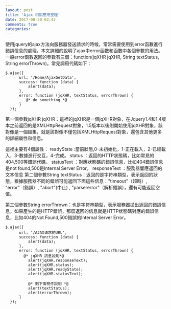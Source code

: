 ```yaml
---
layout: post
title: 'Ajax 相關應用整理'
date: 2017-08-30 02:42
comments: true
categories: 
---
```

使用jquery的ajax方法向服務器發送請求的時候，常常需要使用到error函數進行錯誤信息的處理，本文詳細的說明了ajax中error函數和函數中各個參數的用法。
一般error函數返回的參數有三個：function(jqXHR jqXHR, String textStatus, String errorThrown)。常見調用代碼如下：
  
	$.ajax({
	      url: '/Home/AjaxGetData',            
	      success: function (data) {
	          alert(data);
	      },
	      error: function (jqXHR, textStatus, errorThrown) {
	         @* do something *@
	      }
	  });
    
第一個參數jqXHR jqXHR：這裡的jqXHR是一個jqXHR對象，在Jquery1.4和1.4版本之前返回的是XMLHttpRequest對象，1.5版本以後則開始使用jqXHR對象，該對像是一個超集，就是該對像不僅包括XMLHttpRequest對象，還包含其他更多的詳細屬性和信息。

這裡主要有4個屬性：
readyState :當前狀態,0-未初始化，1-正在載入，2-已經載入，3-數據進行交互，4-完成。
status ：返回的HTTP狀態碼，比如常見的404,500等錯誤代碼。
statusText ：對應狀態碼的錯誤信息，比如404錯誤信息是not found,500是Internal Server Error。
responseText ：服務器響應返回的文本信息
第二個參數String textStatus：返回的是字符串類型，表示返回的狀態，根據服務器不同的錯誤可能返回下面這些信息："timeout"（超時）, "error"（錯誤）, "abort"(中止) , "parsererror"（解析錯誤），還有可能返回空值。

第三個參數String errorThrown：也是字符串類型，表示服務器拋出返回的錯誤信息，如果產生的是HTTP錯誤，那麼返回的信息就是HTTP狀態碼對應的錯誤信息，比如404的Not Found,500錯誤的Internal Server Error。

	$.ajax({
	      url: '/AJAX请求的URL',            
	      success: function (data) {
	          alert(data);
	      },
	      error: function (jqXHR, textStatus, errorThrown) {
	     	@* jqXHR 訊息說明*@
	          alert(jqXHR.responseText);
	          alert(jqXHR.status);
	          alert(jqXHR.readyState);
	          alert(jqXHR.statusText);
	          	
	          @* 剩下兩物件說明 *@
	          alert(textStatus);
	          alert(errorThrown);
	      }
	  });